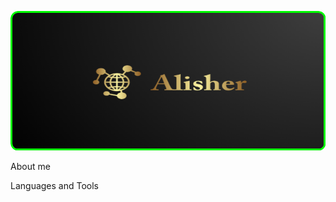 ![Header](https://github.com/alisher-kadraliev/alisher-kadraliev/blob/main/assets/alisher%20(2).png)

About me 

Languages and Tools



